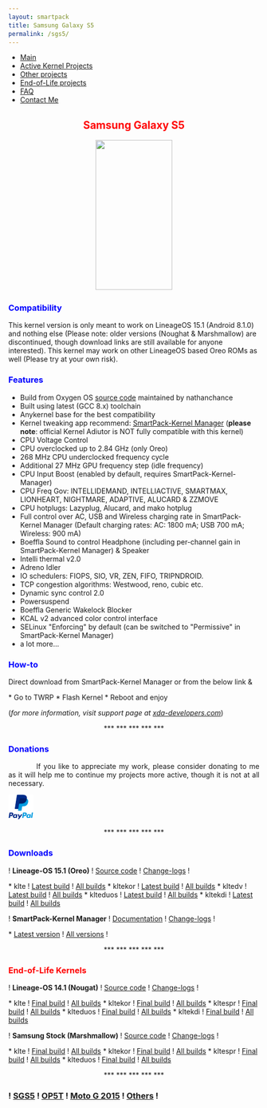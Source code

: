 ```yaml
---
layout: smartpack
title: Samsung Galaxy S5
permalink: /sgs5/
---
```


<style>
    tab1 { padding-left: 4em; }
</style>

* <a href="https://sunilpaulmathew.github.io/smartpack/">Main</a>
* <a href="https://sunilpaulmathew.github.io/kernel-projects/">Active Kernel Projects</a>
* <a href="https://sunilpaulmathew.github.io/others/">Other projects</a>
* <a href="https://sunilpaulmathew.github.io/end-of-life/">End-of-Life projects</a>
* <a href="https://sunilpaulmathew.github.io/faq/">FAQ</a>
* <a href="https://sunilpaulmathew.github.io/contact/">Contact Me</a>

<h2 style="color: red; text-align: center">Samsung Galaxy S5</h2>

<p style="text-align: center;"><img src="https://wiki.lineageos.org/images/devices/klte.png" alt="" width="154" height="300" /></p>

<h3 style="color: blue">Compatibility</h3>
<p>This kernel version is only meant to work on LineageOS 15.1 (Android 8.1.0) and nothing else (Please note: older versions (Noughat & Marshmallow) are discontinued, though download links are still available for anyone interested). This kernel may work on other LineageOS based Oreo ROMs as well (Please try at your own risk).</p>

<h3 style="color: blue">Features</h3>

* Build from Oxygen OS <a href="https://github.com/android-linux-stable/op5/" target="_blank">source code</a> maintained by nathanchance
* Built using latest (GCC 8.x) toolchain
* Anykernel base for the best compatibility
* Kernel tweaking app recommend: <a href="https://sunilpaulmathew.github.io/spkm/" target="_blank">SmartPack-Kernel Manager</a> (<strong>please note</strong>: official Kernel Adiutor is NOT fully compatible with this kernel)
* CPU Voltage Control
* CPU overclocked up to 2.84 GHz (only Oreo)
* 268 MHz CPU underclocked frequency cycle
* Additional 27 MHz GPU frequency step (idle frequency)
* CPU Input Boost (enabled by default, requires SmartPack-Kernel-Manager)
* CPU Freq Gov: INTELLIDEMAND, INTELLIACTIVE, SMARTMAX, LIONHEART, NIGHTMARE, ADAPTIVE, ALUCARD & ZZMOVE
* CPU hotplugs: Lazyplug, Alucard, and mako hotplug
* Full control over AC, USB and Wireless charging rate in SmartPack-Kernel Manager (Default charging rates: AC: 1800 mA; USB 700 mA; Wireless: 900 mA)
* Boeffla Sound to control Headphone (including per-channel gain in SmartPack-Kernel Manager) & Speaker
* Intelli thermal v2.0 
* Adreno Idler
* IO schedulers: FIOPS, SIO, VR, ZEN, FIFO, TRIPNDROID.
* TCP congestion algorithms: Westwood, reno, cubic etc.
* Dynamic sync control 2.0
* Powersuspend
* Boeffla Generic Wakelock Blocker
* KCAL v2 advanced color control interface
* SELinux "Enforcing" by default (can be switched to "Permissive" in SmartPack-Kernel Manager)
* a lot more...

<h3 style="color: blue">How-to</h3>
<p>Direct download from SmartPack-Kernel Manager or from the below link &</p>
* Go to TWRP
* Flash Kernel
* Reboot and enjoy

<p>(<i>for more information, visit support page at <a href="https://forum.xda-developers.com/galaxy-s5/unified-development/kernel-project-kltexxx-t3564206" target="_blank">xda-developers.com</a></i>)</p>

<p style="text-align: center;">*** *** *** *** ***</p>

<h3 style="color: blue">Donations</h3>

<p style="text-align: justify;"><tab1>If you like to appreciate my work, please consider donating to me as it will help me to continue my projects more active, though it is not at all necessary.</tab1></p>

<p><a href="https://www.paypal.me/sunilpaulmathew" target="_blank"><img src="https://github.com/sunilpaulmathew/sunilpaulmathew.github.io/blob/master/asset/pic005.png?raw=true" alt="" width="50" height="50" /></a></p>

<p style="text-align: center;">*** *** *** *** ***</p>

<h3 style="color: blue">Downloads</h3>

<p>! <strong>Lineage-OS 15.1 (Oreo)</strong> ! <a href="https://github.com/SmartPack/SmartPack-Kernel-Project_kltexxx/tree/Oreo" target="_blank">Source code</a> ! <a href="https://raw.githubusercontent.com/SmartPack/SmartPack-Kernel-Project_kltexxx/Oreo/change-logs.md" target="_blank">Change-logs</a> !</p>
* klte ! <a href="https://github.com/SmartPack/SmartPack-Kernel-Project_kltexxx/blob/Oreo/kernel-release/SmartPack-Kernel-klte.zip?raw=true">Latest build</a> ! <a href="https://androidfilehost.com/?w=files&flid=278281" target="_blank">All builds</a>
* kltekor ! <a href="https://github.com/SmartPack/SmartPack-Kernel-Project_kltexxx/blob/Oreo/kernel-release/SmartPack-Kernel-kltekor.zip?raw=true">Latest build</a> ! <a href="https://androidfilehost.com/?w=files&flid=278282" target="_blank">All builds</a>
* kltedv ! <a href="https://github.com/SmartPack/SmartPack-Kernel-Project_kltexxx/blob/Oreo/kernel-release/SmartPack-Kernel-kltedv.zip?raw=true">Latest build</a> ! <a href="https://androidfilehost.com/?w=files&flid=278283" target="_blank">All builds</a>
* klteduos ! <a href="https://github.com/SmartPack/SmartPack-Kernel-Project_kltexxx/blob/Oreo/kernel-release/SmartPack-Kernel-klteduos.zip?raw=true">Latest build</a> ! <a href="https://androidfilehost.com/?w=files&flid=278284" target="_blank">All builds</a>
* kltekdi ! <a href="https://github.com/SmartPack/SmartPack-Kernel-Project_kltexxx/blob/Oreo/kernel-release/SmartPack-Kernel-kltekdi.zip?raw=true">Latest build</a> ! <a href="https://androidfilehost.com/?w=files&flid=278285" target="_blank">All builds</a>

<p>! <strong>SmartPack-Kernel Manager</strong> ! <a href="https://github.com/SmartPack/SmartPack-Kernel-Manager/wiki" target="_blank">Documentation</a> ! <a href="https://raw.githubusercontent.com/SmartPack/SmartPack-Kernel-Manager/master/change-logs.md" target="_blank">Change-logs</a> !</p>
* <a href="https://github.com/SmartPack/SmartPack-Kernel-Manager/blob/master/download/com.smartpack.kernelmanager.apk?raw=true" target="_blank">Latest version</a> ! <a href="https://github.com/SmartPack/SmartPack-Kernel-Manager/releases/" target="_blank">All versions</a> !

<p style="text-align: center;">*** *** *** *** ***</p>

<h3 style="color: red">End-of-Life Kernels</h3>

<p>! <strong>Lineage-OS 14.1 (Nougat)</strong> ! <a href="https://github.com/SmartPack/SmartPack-Kernel-Project_kltexxx/tree/Nougat" target="_blank">Source code</a> ! <a href="https://raw.githubusercontent.com/SmartPack/SmartPack-Kernel-Project_kltexxx/Nougat/change-logs.md" target="_blank">Change-logs</a> !</p>
* klte ! <a href="https://github.com/SmartPack/SmartPack-Kernel-Project_kltexxx/blob/Nougat/kernel-release/SmartPack-Kernel-klte.zip?raw=true">Final build</a> ! <a href="https://androidfilehost.com/?w=files&flid=227310" target="_blank">All builds</a>
* kltekor ! <a href="https://github.com/SmartPack/SmartPack-Kernel-Project_kltexxx/blob/Nougat/kernel-release/SmartPack-Kernel-kltekor.zip?raw=true">Final build</a> ! <a href="https://androidfilehost.com/?w=files&flid=227315" target="_blank">All builds</a>
* kltespr ! <a href="https://github.com/SmartPack/SmartPack-Kernel-Project_kltexxx/blob/Nougat/kernel-release/SmartPack-Kernel-kltespr.zip?raw=true">Final build</a> ! <a href="https://androidfilehost.com/?w=files&flid=227317" target="_blank">All builds</a>
* klteduos ! <a href="https://github.com/SmartPack/SmartPack-Kernel-Project_kltexxx/blob/Nougat/kernel-release/SmartPack-Kernel-klteduos.zip?raw=true">Final build</a> ! <a href="https://androidfilehost.com/?w=files&flid=227316" target="_blank">All builds</a>
* kltekdi ! <a href="https://github.com/SmartPack/SmartPack-Kernel-Project_kltexxx/blob/Nougat/kernel-release/SmartPack-Kernel-kltekdi.zip?raw=true">Final build</a> ! <a href="https://androidfilehost.com/?w=files&flid=251637" target="_blank">All builds</a>

<p>! <strong>Samsung Stock (Marshmallow)</strong> ! <a href="https://github.com/SmartPack/SmartPack-Kernel-Project_kltexxx/tree/stock" target="_blank">Source code</a> ! <a href="https://raw.githubusercontent.com/SmartPack/SmartPack-Kernel-Project_kltexxx/stock/change-logs.md" target="_blank">Change-logs</a> !</p>
* klte ! <a href="https://github.com/SmartPack/SmartPack-Kernel-Project_kltexxx/blob/stock/kernel-release/SmartPack-Kernel-klte.zip?raw=true">Final build</a> ! <a href="https://androidfilehost.com/?w=files&flid=177762" target="_blank">All builds</a>
* kltekor ! <a href="https://github.com/SmartPack/SmartPack-Kernel-Project_kltexxx/blob/stock/kernel-release/SmartPack-Kernel-kltekor.zip?raw=true">Final build</a> ! <a href="https://androidfilehost.com/?w=files&flid=177764" target="_blank">All builds</a>
* kltespr ! <a href="https://github.com/SmartPack/SmartPack-Kernel-Project_kltexxx/blob/stock/kernel-release/SmartPack-Kernel-kltespr.zip?raw=true">Final build</a> ! <a href="https://androidfilehost.com/?w=files&flid=177768" target="_blank">All builds</a>
* klteduos ! <a href="https://github.com/SmartPack/SmartPack-Kernel-Project_kltexxx/blob/stock/kernel-release/SmartPack-Kernel-klteduos.zip?raw=true">Final build</a> ! <a href="https://androidfilehost.com/?w=files&flid=177765" target="_blank">All builds</a>

<p style="text-align: center;">*** *** *** *** ***</p>

<h3>! <a href="https://sunilpaulmathew.github.io/sgs5"><strong>SGS5</strong></a> ! <a href="https://sunilpaulmathew.github.io/op5t"><strong>OP5T</strong></a> ! <a href="https://sunilpaulmathew.github.io/motog2015"><strong>Moto G 2015</strong></a> ! <a href="https://sunilpaulmathew.github.io/downloads"><strong>Others</strong></a> !</h3>
